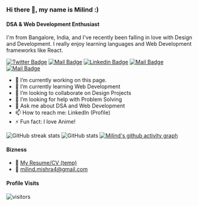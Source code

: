 ### Hi there 👋, my name is Milind :)

#### DSA & Web Development Enthusiast

I'm from Bangalore, India, and I've recently been falling in love with Design and Development. I really enjoy learning languages and Web Development frameworks like React.

[![Twitter Badge](https://img.shields.io/badge/-@dryruncatch-1ca0f1?style=flat&labelColor=1ca0f1&logo=twitter&logoColor=white&link=https://twitter.com/dryruncatch)](https://twitter.com/dryruncatch) [![Mail Badge](https://img.shields.io/badge/-MilindMishra-e74c3c?style=flat&labelColor=e74c3c&logo=youtube&logoColor=white)](https://www.youtube.com/channel/UCMG4BahZvx70a8fsRcczVpA) [![Linkedin Badge](https://img.shields.io/badge/-Milind-0e76a8?style=flat&labelColor=0e76a8&logo=linkedin&logoColor=white)](https://www.linkedin.com/in/milind--mishra/) [![Mail Badge](https://img.shields.io/badge/-@that_beautifuldream-e84393?style=flat&labelColor=e84393&logo=instagram&logoColor=white)](https://instagram.com/that_beautifuldream) [![Mail Badge](https://img.shields.io/badge/-milind.mishra4-c0392b?style=flat&labelColor=c0392b&logo=gmail&logoColor=white)](mailto:milind.mishra4@gmail.com)

- 🔭 I’m currently working on this page.
- 🌱 I’m currently learning Web Development
- 👯 I’m looking to collaborate on Design Projects
- 🤔 I’m looking for help with Problem Solving
- 💬 Ask me about DSA and Web Development
- 📫 How to reach me: LinkedIn (Profile)
- ⚡ Fun fact: I love Anime!

![GitHub streak stats](https://github-readme-streak-stats.herokuapp.com/?user=thatbeautifuldream&count_private=true&theme=tokyonight&hide=contribs,prs)
![GitHub stats](https://github-readme-stats.vercel.app/api?username=thatbeautifuldream&show_icons=true&count_private=true&theme=tokyonight&hide=contribs,prs)
[![Milind's github activity graph](https://activity-graph.herokuapp.com/graph?username=thatbeautifuldream&theme=github)](https://github.com/thatbeautifuldream/github-readme-activity-graph)

#### Bizness

- :paperclip: [My Resume/CV (temp)](https://github.com/thatbeautifuldream/thatbeautifuldream/blob/main/milind_resume.pdf)
- :email: milind.mishra4@gmail.com

#### Profile Visits

![visitors](https://visitor-badge.glitch.me/badge?page_id=thatbeautifuldream)
